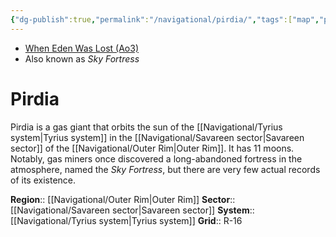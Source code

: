 ```yaml
---
{"dg-publish":true,"permalink":"/navigational/pirdia/","tags":["map","planet","savareen","outerrim","tyrius"]}
---
```


- [When Eden Was Lost (Ao3)](https://archiveofourown.org/works/19334440/chapters/45992584)
- Also known as *Sky Fortress*
# Pirdia

Pirdia is a gas giant that orbits the sun of the [[Navigational/Tyrius system\|Tyrius system]] in the [[Navigational/Savareen sector\|Savareen sector]] of the [[Navigational/Outer Rim\|Outer Rim]]. It has 11 moons. Notably, gas miners once discovered a long-abandoned fortress in the atmosphere, named the *Sky Fortress*, but there are very few actual records of its existence. 

**Region**::  [[Navigational/Outer Rim\|Outer Rim]]
**Sector**::  [[Navigational/Savareen sector\|Savareen sector]]
**System**::  [[Navigational/Tyrius system\|Tyrius system]]
**Grid**::  R-16